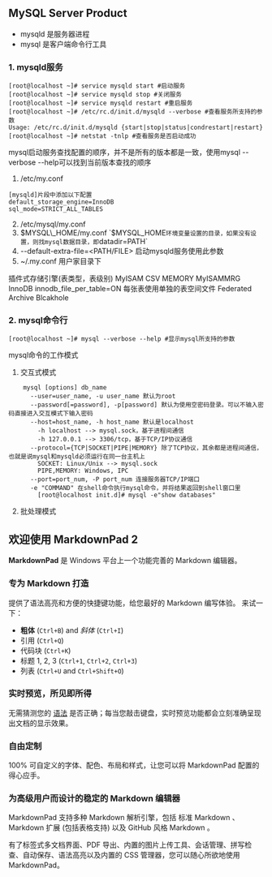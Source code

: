 ## MySQL Server Product

 * mysqld 是服务器进程
 * mysql 是客户端命令行工具

### 1. mysqld服务

    [root@localhost ~]# service mysqld start #启动服务
    [root@localhost ~]# service mysqld stop #关闭服务
    [root@localhost ~]# service mysqld restart #重启服务
    [root@localhost ~]# /etc/rc.d/init.d/mysqld --verbose #查看服务所支持的参数
    Usage: /etc/rc.d/init.d/mysqld {start|stop|status|condrestart|restart}
    [root@localhost ~]# netstat -tnlp #查看服务是否启动成功

mysql启动服务查找配置的顺序，并不是所有的版本都是一致，使用mysql --verbose --help可以找到当前版本查找的顺序

1. /etc/my.conf
```
[mysqld]片段中添加以下配置
default_storage_engine=InnoDB
sql_mode=STRICT_ALL_TABLES
```
2. /etc/mysql/my.conf
3. $MYSQL\_HOME/my.conf `$MYSQL_HOME`环境变量设置的目录，如果没有设置，则找mysql数据目录，即`datadir=PATH`
4. --default-extra-file=<PATH/FILE> 启动mysqld服务使用此参数
5. ~/.my.conf 用户家目录下

插件式存储引擎(表类型，表级别)
  MyISAM
  CSV
  MEMORY
  MyISAMMRG
  InnoDB
    innodb_file_per_table=ON 每张表使用单独的表空间文件
  Federated
  Archive
  Blcakhole

### 2. mysql命令行

    [root@localhost ~]# mysql --verbose --help #显示mysql所支持的参数

mysql命令的工作模式

1. 交互式模式
```
    mysql [options] db_name
      --user=user_name, -u user_name 默认为root
      --password[=password], -p[password] 默认为使用空密码登录。可以不输入密码直接进入交互模式下输入密码
      --host=host_name, -h host_name 默认是localhost
        -h localhost --> mysql.sock，基于进程间通信
        -h 127.0.0.1 --> 3306/tcp，基于TCP/IP协议通信
      --protocol={TCP|SOCKET|PIPE|MEMORY} 除了TCP协议，其余都是进程间通信，也就是说mysql和mysqld必须运行在同一台主机上
        SOCKET: Linux/Unix --> mysql.sock
        PIPE,MEMORY: Windows, IPC
      --port=port_num, -P port_num 连接服务器TCP/IP端口
      -e "COMMAND" 在shell命令执行mysql命令，并将结果返回到shell窗口里
        [root@localhost init.d]# mysql -e"show databases"
```
2. 批处理模式













## 欢迎使用 MarkdownPad 2 ##

**MarkdownPad** 是 Windows 平台上一个功能完善的 Markdown 编辑器。
### 专为 Markdown 打造 ###

提供了语法高亮和方便的快捷键功能，给您最好的 Markdown 编写体验。
来试一下：

- **粗体** (`Ctrl+B`) and *斜体* (`Ctrl+I`)
- 引用 (`Ctrl+Q`)
- 代码块 (`Ctrl+K`)
- 标题 1, 2, 3 (`Ctrl+1`, `Ctrl+2`, `Ctrl+3`)
- 列表 (`Ctrl+U` and `Ctrl+Shift+O`)

### 实时预览，所见即所得 ###

无需猜测您的 [语法](http://markdownpad.com) 是否正确；每当您敲击键盘，实时预览功能都会立刻准确呈现出文档的显示效果。

### 自由定制 ###
 
100% 可自定义的字体、配色、布局和样式，让您可以将 MarkdownPad 配置的得心应手。

### 为高级用户而设计的稳定的 Markdown 编辑器 ###
 
 MarkdownPad 支持多种 Markdown 解析引擎，包括 标准 Markdown 、 Markdown 扩展 (包括表格支持) 以及 GitHub 风格 Markdown 。
 
 有了标签式多文档界面、PDF 导出、内置的图片上传工具、会话管理、拼写检查、自动保存、语法高亮以及内置的 CSS 管理器，您可以随心所欲地使用 MarkdownPad。
